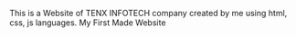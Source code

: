This is a Website of TENX INFOTECH company created by me using html, css, js languages.
My First Made Website
